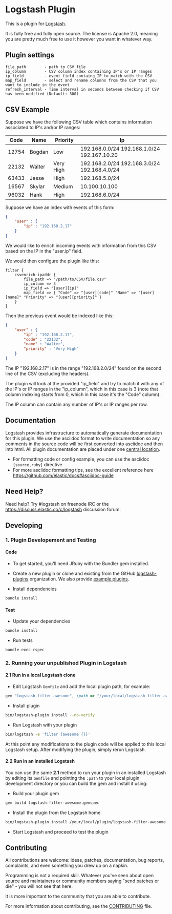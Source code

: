 # Logstash Plugin

This is a plugin for [Logstash](https://github.com/elastic/logstash).

It is fully free and fully open source. The license is Apache 2.0, meaning you are pretty much free to use it however you want in whatever way.

## Plugin settings ##

    file_path        - path to CSV file
    ip_column        - CSV column index containing IP's or IP ranges
    ip_field         - event field containg IP to match with the CSV
    map_field        - select and rename columns from the CSV that you want to include in the event
    refresh_interval - Time interval in seconds between checking if CSV has been modified (Default: 300)

## CSV Example ##

Suppose we have the following CSV table which contains information associated to IP's and/or IP ranges:

| Code  | Name   | Priority  | Ip                                            |
|-------|--------|-----------|-----------------------------------------------|
| 12754 | Bogdan | Low       |  192.168.0.0/24 192.168.1.0/24 192.167.10.20  |
| 22132 | Walter | Very High |  192.168.2.0/24 192.168.3.0/24 192.168.4.0/24 |
| 63433 | Jesse  | High      | 192.168.5.0/24                                |
| 16567 | Skylar | Medium    | 10.100.10.100                                 |
| 96032 | Hank   | High      | 192.168.6.0/24                                |

Suppose we have an index with events of this form:

```json
{
    "user" : {
        "ip" : "192.168.2.17"
    }
}
```

We would like to enrich incoming events with information from this CSV based on the IP in the "user.ip" field.

We would then configure the plugin like this:

```
filter {
    csvenrich-ipaddr {
        file_path => "/path/to/CSV/file.csv"
        ip_column => 3
        ip_field => "[user][ip]"
        map_field => { "Code" => "[user][code]" "Name" => "[user][name]" "Priority" => "[user][priority]" }
    }
}
```
Then the previous event would be indexed like this:

```json
{
    "user" : {
        "ip" : "192.168.2.17",
        "code" : "22132",
        "name" : "Walter",
        "priority" : "Very High"
    }
}
```

The IP "192.168.2.17" is in the range "192.168.2.0/24" found on the second line of the CSV (excluding the headers).

The plugin will look at the provided "ip_field" and try to match it with any of the IP's or IP ranges in the "ip_column", which in this case is 3 (note that column indexing starts from 0, which in this case it's the "Code" column).

The IP column can contain any number of IP's or IP ranges per row.

## Documentation

Logstash provides infrastructure to automatically generate documentation for this plugin. We use the asciidoc format to write documentation so any comments in the source code will be first converted into asciidoc and then into html. All plugin documentation are placed under one [central location](http://www.elastic.co/guide/en/logstash/current/).

- For formatting code or config example, you can use the asciidoc `[source,ruby]` directive
- For more asciidoc formatting tips, see the excellent reference here https://github.com/elastic/docs#asciidoc-guide

## Need Help?

Need help? Try #logstash on freenode IRC or the https://discuss.elastic.co/c/logstash discussion forum.

## Developing

### 1. Plugin Developement and Testing

#### Code
- To get started, you'll need JRuby with the Bundler gem installed.

- Create a new plugin or clone and existing from the GitHub [logstash-plugins](https://github.com/logstash-plugins) organization. We also provide [example plugins](https://github.com/logstash-plugins?query=example).

- Install dependencies
```sh
bundle install
```

#### Test

- Update your dependencies

```sh
bundle install
```

- Run tests

```sh
bundle exec rspec
```

### 2. Running your unpublished Plugin in Logstash

#### 2.1 Run in a local Logstash clone

- Edit Logstash `Gemfile` and add the local plugin path, for example:
```ruby
gem "logstash-filter-awesome", :path => "/your/local/logstash-filter-awesome"
```
- Install plugin
```sh
bin/logstash-plugin install --no-verify
```
- Run Logstash with your plugin
```sh
bin/logstash -e 'filter {awesome {}}'
```
At this point any modifications to the plugin code will be applied to this local Logstash setup. After modifying the plugin, simply rerun Logstash.

#### 2.2 Run in an installed Logstash

You can use the same **2.1** method to run your plugin in an installed Logstash by editing its `Gemfile` and pointing the `:path` to your local plugin development directory or you can build the gem and install it using:

- Build your plugin gem
```sh
gem build logstash-filter-awesome.gemspec
```
- Install the plugin from the Logstash home
```sh
bin/logstash-plugin install /your/local/plugin/logstash-filter-awesome.gem
```
- Start Logstash and proceed to test the plugin

## Contributing

All contributions are welcome: ideas, patches, documentation, bug reports, complaints, and even something you drew up on a napkin.

Programming is not a required skill. Whatever you've seen about open source and maintainers or community members  saying "send patches or die" - you will not see that here.

It is more important to the community that you are able to contribute.

For more information about contributing, see the [CONTRIBUTING](https://github.com/elastic/logstash/blob/master/CONTRIBUTING.md) file.
